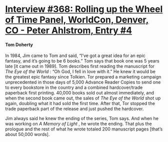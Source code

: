 # [Interview #368: Rolling up the Wheel of Time Panel, WorldCon, Denver, CO - Peter Ahlstrom, Entry #4](https://www.theoryland.com/intvmain.php?i=368#4)

#### Tom Doherty

In 1984, Jim came to Tom and said, “I’ve got a great idea for an epic fantasy, and it’s going to be 6 books.” Tom says that book one was 5 years late [it came out in 1989]. Tom describes first reading the manuscript for
*The Eye of the World*
: “Oh God, I fell in love with it.” He knew it would be the greatest epic fantasy since Tolkien. Tor prepared a marketing campaign unprecedented in those days of 5,000 Advance Reader Copies to send one to every bookstore in the country and a combined hardcover/trade paperback first printing. 40,000 books sold out almost immediately, and when the second book came out, the sales of
*The Eye of the World*
shot up again, doubling what it had sold the first time. After that, Tor stopped the trade paperback part of the release and just pushed the hardcover.

Jim always said he knew the ending of the series, Tom says. And when he was working on
*A Memory of Light*
, he wrote the ending. That plus the prologue and the rest of what he wrote totaled 200 manuscript pages [that’s about 50,000 words].

